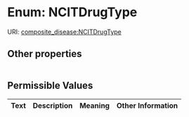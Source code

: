
# Enum: NCITDrugType




URI: [composite_disease:NCITDrugType](http://w3id.org/ontogpt/composite_disease/NCITDrugType)


## Other properties

|  |  |  |
| --- | --- | --- |

## Permissible Values

| Text | Description | Meaning | Other Information |
| :--- | :---: | :---: | ---: |

